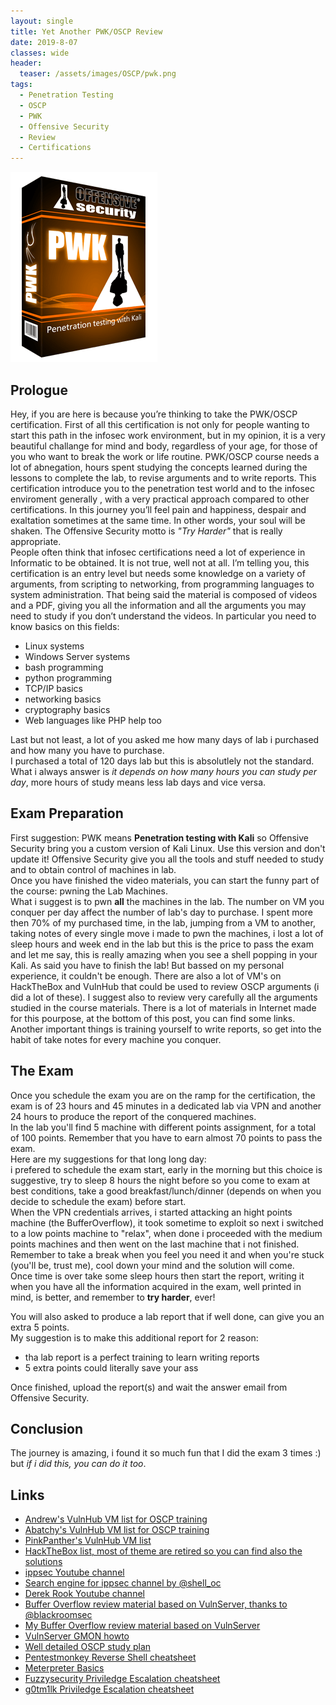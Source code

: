 ```yaml
---
layout: single
title: Yet Another PWK/OSCP Review
date: 2019-8-07
classes: wide
header:
  teaser: /assets/images/OSCP/pwk.png
tags:
  - Penetration Testing
  - OSCP
  - PWK
  - Offensive Security
  - Review
  - Certifications
--- 
```

![](/assets/images/OSCP/pwk.png)

## Prologue
Hey, if you are here is because you’re thinking to take the PWK/OSCP certification. First of all this certification is not only for people wanting to start this path in the infosec work environment, but in my opinion, it is a very beautiful challange for mind and body, regardless of your age, for those of you who want to break the work or life routine. PWK/OSCP course needs a lot of abnegation, hours spent studying the concepts learned during the lessons to complete the lab, to revise arguments and to write reports. This certification introduce you to the penetration test world and to the infosec enviroment generally , with a very practical approach compared to other certifications. In this journey you’ll feel pain and happiness, despair and exaltation sometimes at the same time. In other words, your soul will be shaken. The Offensive Security motto is *"Try Harder"*  that is really appropriate.<br>
People often think that infosec certifications need a lot of experience in Informatic to be obtained. It is not true, well not at all. I’m telling you, this certification is an entry level but needs some knowledge on a variety of arguments, from scripting to networking, from programming languages to system administration. That being said the material is composed of videos and a PDF, giving you all the information and all the arguments you may need to study if you don’t understand the videos. In particular you need to know basics on this fields:
- Linux systems
- Windows Server systems
- bash programming
- python programming
- TCP/IP basics
- networking basics
- cryptography basics
- Web languages like PHP help too

Last but not least, a lot of you asked me how many days of lab i purchased and how many you have to purchase.<br>
I purchased a total of 120 days lab but this is absolutlely not the standard. What i always answer is *it depends on how many hours you can study per day*, more hours of study means less lab days and vice versa. 

## Exam Preparation
First suggestion: PWK means **Penetration testing with Kali** so Offensive Security bring you a custom version of Kali Linux.
Use this version and don't update it! Offensive Security give you all the tools and stuff needed to study and to obtain control of machines in lab.<br>
Once you have finished the video materials, you can start the funny part of the course: pwning the Lab Machines.<br>
What i suggest is to pwn **all** the machines in the lab. The number on VM you conquer per day affect the number of lab's day to purchase.
I spent more then 70% of my purchased time, in the lab, jumping from a VM to another, taking notes of every single move i made to pwn the machines, i lost a lot of sleep hours and week end in the lab but this is the price to pass the exam and let me say, this is really amazing when you see a shell popping in your Kali.
As said you have to finish the lab! But bassed on my personal experience, it couldn't be enough. There are also a lot of VM's on HackTheBox and VulnHub that could be used to review OSCP arguments (i did a lot of these). I suggest also to review very carefully all the arguments studied in the course materials. There is a lot of materials in Internet made for this pourpose, at the bottom of this post, you can find some links.
Another important things is training yourself to write reports, so get into the habit of take notes for every machine you conquer.

## The Exam
Once you schedule the exam you are on the ramp for the certification, the exam is of 23 hours and 45 minutes in a dedicated lab via VPN and another 24 hours to produce the report of the conquered machines.<br>
In the lab you'll find 5 machine with different points assignment, for a total of 100 points. Remember that you have to earn almost 70 points to pass the exam.<br>
Here are my suggestions for that long long day:<br>
i prefered to schedule the exam start, early in the morning but this choice is suggestive, try to sleep 8 hours the night before so you come to exam at best conditions, take a good breakfast/lunch/dinner (depends on when you decide to schedule the exam) before start.<br>
When the VPN credentials arrives, i started attacking an hight points machine (the BufferOverflow), it took sometime to exploit so next i switched to a low points machine to "relax", when done i proceeded with the medium points machines and then went on the last machine that i not finished.
Remember to take a break when you feel you need it and when you're stuck (you'll be, trust me), cool down your mind and the solution will come.<br>
Once time is over take some sleep hours then start the report, writing it when you have all the information acquired in the exam, well printed in mind, is better, and remember to **try harder**, ever!

You will also asked to produce a lab report that if well done, can give you an extra 5 points.<br>
My suggestion is to make this additional report for 2 reason:
- tha lab report is a perfect training to learn writing reports
- 5 extra points could literally save your ass

Once finished, upload the report(s) and wait the answer email from Offensive Security.

## Conclusion
The journey is amazing, i found it so much fun that I did the exam 3 times :)<br>
but *if i did this, you can do it too*.


## Links
+ [Andrew's VulnHub VM list for OSCP training](https://medium.com/@andr3w_hilton/oscp-training-vms-hosted-on-vulnhub-com-22fa061bf6a1)
+ [Abatchy's VulnHub VM list for OSCP training](https://www.abatchy.com/2017/02/oscp-like-vulnhub-vms)
+ [PinkPanther's VulnHub VM list](https://www.vulnhub.com/?q=pinky%27s+palace&sort=date-des)
+ [HackTheBox list, most of theme are retired so you can find also the solutions](https://www.reddit.com/r/oscp/comments/alf4nf/oscp_like_boxes_on_hack_the_box_credit_tj_null_on/)
+ [ippsec Youtube channel](https://www.youtube.com/channel/UCa6eh7gCkpPo5XXUDfygQQA)
+ [Search engine for ippsec channel by @shell_oc](https://shellock.me/IppsecTribute/)
+ [Derek Rook Youtube channel](https://www.youtube.com/channel/UCMACXuWd2w6_IEGog744UaA)
+ [Buffer Overflow review material based on VulnServer, thanks to @blackroomsec](https://pastebin.com/Hz4FUZxs)
+ [My Buffer Overflow review material based on VulnServer](https://github.com/bolonobolo/buffer_overflow)
+ [VulnServer GMON howto](https://captmeelo.com/exploitdev/osceprep/2018/06/30/vulnserver-gmon.html)
+ [Well detailed OSCP study plan](https://www.peerlyst.com/posts/how-to-prepare-for-the-oscp-a-study-plan-magda-chelly-ph-d?utm_source=LinkedIn&utm_medium=Application_Share&utm_content=peerlyst_post&utm_campaign=peerlyst_shared_post)
+ [Pentestmonkey Reverse Shell cheatsheet](https://pentestmonkey.net/cheat-sheet/shells/reverse-shell-cheat-sheet)
+ [Meterpreter Basics](https://www.offensive-security.com/metasploit-unleashed/meterpreter-basics/)
+ [Fuzzysecurity Priviledge Escalation cheatsheet](http://www.fuzzysecurity.com/tutorials/16.html)
+ [g0tm1lk Priviledge Escalation cheatsheet](https://blog.g0tmi1k.com/2011/08/basic-linux-privilege-escalation/)
